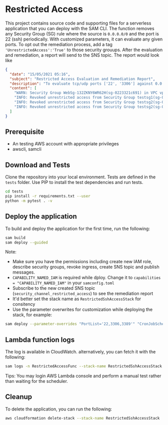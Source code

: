 # Restricted Access

This project contains source code and supporting files for a serverless application that you can deploy with the SAM CLI.
The function removes any Security Group (SG) rule where the source is `0.0.0.0/0` and the port is 22 (ssh) periodically.
With customized parameters, it can evaluate any given ports. To opt out the remediation process, add a tag `'UnrestrictedAccess':'True'` to those security grouups.
After the evaluation and remediation, a report will send to the SNS topic. The report would look like

```json
{
  "date": "15/05/2021 05:16",
  "subject": "Restricted Access Evaluation and Remediation Report",
  "description": "To evaluate tcp/udp ports ['22', '3306'] against 0.0.0.0/0",
  "content": [
    "WARN: Security Group WebSg-132ZKNY6WR62H(sg-0223321c691) in VPC vpc-01317211a2 has an UnrestrictedAccess tag set as True.",
    "INFO: Revoked unrestricted access from Security Group testsg1(sg-09debfa0ddf1) in VPC vpc-43ec24. {'IpProtocol': '-1', 'IpRanges': [{'CidrIp': '0.0.0.0/0'}]}",
    "INFO: Revoked unrestricted access from Security Group testsg2(sg-0cdacdb91017) in VPC vpc-43ec24. {'FromPort': 22, 'ToPort': 22, 'IpProtocol': 'tcp', 'IpRanges': [{'CidrIp': '0.0.0.0/0'}]}",
    "INFO: Revoked unrestricted access from Security Group testsg2(sg-0cd70db91017) in VPC vpc-43ec24. {'FromPort': 3305, 'ToPort': 3307, 'IpProtocol': 'tcp', 'IpRanges': [{'CidrIp': '0.0.0.0/0'}]}"
  ]
}
```

## Prerequisite
- An testing AWS account with appropriate privileges
- awscli, samcli

## Download and Tests

Clone the repository into your local environment.
Tests are defined in the `tests` folder. Use PIP to install the test dependencies and run tests.

```bash
cd tests
pip install -r requirements.txt --user
python -m pytest . -v
```

## Deploy the application

To build and deploy the application for the first time, run the following:

```bash
sam build
sam deploy --guided
```

Note:

- Make sure you have the permissions including create new IAM role, describe security groups, revoke ingress, create SNS topic and publish messages.
- `CAPABILITY_NAMED_IAM` is required while dploy. Change it to `capabilities = "CAPABILITY_NAMED_IAM"` in your `samconfig.toml`
- Subscribe to the new created SNS topic (`security_channel_restricted_access`) to see the remediation report
- It'd better set the stack name as `RestrictedSshAccessStack` for consitency
- Use the parameter overwrites for customization while deploying the stack, for example:

```bash
sam deploy --parameter-overrides "PortList='22,3306,3389'" "CronJobSchedule='cron(1/5 * * * ? *)'"
```

## Lambda function logs

The log is available in CloudWatch. alternatively, you can fetch it with the following:

```bash
sam logs -n RestrictedAccessFunc --stack-name RestrictedSshAccessStack --tail
```

Tips: You may login AWS Lambda console and perform a manual test rather than waiting for the scheduler.

## Cleanup

To delete the application, you can run the following:

```bash
aws cloudformation delete-stack --stack-name RestrictedSshAccessStack
```

